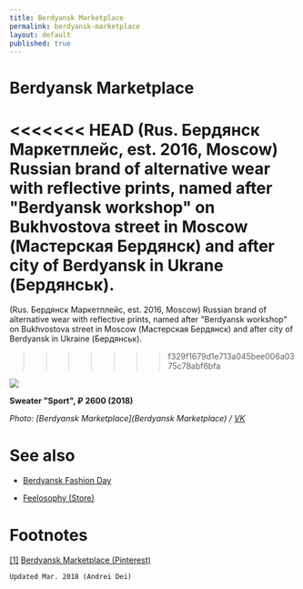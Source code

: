 ```yaml
---
title: Berdyansk Marketplace
permalink: berdyansk-marketplace
layout: default
published: true
---
```


# Berdyansk Marketplace

<<<<<<< HEAD
(Rus. Бердянск Маркетплейс, est. 2016, Moscow) Russian brand of alternative wear with reflective prints, named after "Berdyansk workshop" on Bukhvostova street in Moscow (Мастерская Бердянск) and after city of Berdyansk in Ukrane (Бердянськ).
=======
(Rus. Бердянск Маркетплейс, est. 2016, Moscow) Russian brand of alternative wear with reflective prints, named after "Berdyansk workshop" on Bukhvostova street in Moscow (Мастерская Бердянск) and after city of Berdyansk in Ukraine (Бердянськ).
>>>>>>> f329f1679d1e713a045bee006a0375c78abf6bfa

![](https://pp.userapi.com/c841228/v841228571/6124d/V-76vqQaZ7s.jpg)

**Sweater "Sport", ₽ 2600 (2018)**

*Photo: [Berdyansk Marketplace](Berdyansk Marketplace) / [VK](VK)*

# See also

+ [Berdyansk Fashion Day](berdyansk-fashion-day)

+ [Feelosophy (Store)](feelosophy-store)

# Footnotes

[[1]](#a1) <span id="f1"></span> [Berdyansk Marketplace (Pinterest)](https://ru.pinterest.com/berdyanskmarketplace/)

`Updated Mar. 2018 (Andrei Dei)`
